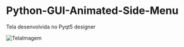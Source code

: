 # Python-GUI-Animated-Side-Menu
Tela desenvolvida no Pyqt5 designer

![TelaImagem](https://github.com/ferreiranerdnew/Python-GUI-Animated-Side-Menu/assets/91612020/cb6a4a93-9b15-4bc7-9bb7-9d61b961af05)

